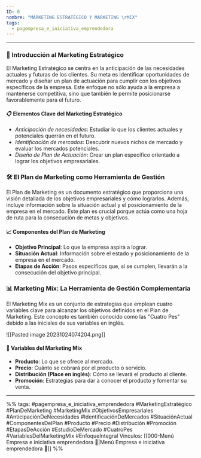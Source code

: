 ```yaml
---
ID: 0
nombre: "MARKETING ESTRATÉGICO Y MARKETING \rMIX"
tags:
  - pagempresa_e_iniciativa_emprendedora
---
```

___
### 🚀 Introducción al Marketing Estratégico

El Marketing Estratégico se centra en la anticipación de las necesidades actuales y futuras de los clientes. Su meta es identificar oportunidades de mercado y diseñar un plan de actuación para cumplir con los objetivos específicos de la empresa. Este enfoque no sólo ayuda a la empresa a mantenerse competitiva, sino que también le permite posicionarse favorablemente para el futuro.

#### 📋 Elementos Clave del Marketing Estratégico
* *Anticipación de necesidades*: Estudiar lo que los clientes actuales y potenciales querrán en el futuro.
* *Identificación de mercados*: Descubrir nuevos nichos de mercado y evaluar los mercados potenciales.
* *Diseño de Plan de Actuación*: Crear un plan específico orientado a lograr los objetivos empresariales.

### 🛠️ El Plan de Marketing como Herramienta de Gestión

El Plan de Marketing es un documento estratégico que proporciona una visión detallada de los objetivos empresariales y cómo lograrlos. Además, incluye información sobre la situación actual y el posicionamiento de la empresa en el mercado. Este plan es crucial porque actúa como una hoja de ruta para la consecución de metas y objetivos.

#### 📈 Componentes del Plan de Marketing
* **Objetivo Principal**: Lo que la empresa aspira a lograr.
* **Situación Actual**: Información sobre el estado y posicionamiento de la empresa en el mercado.
* **Etapas de Acción**: Pasos específicos que, si se cumplen, llevarán a la consecución del objetivo principal.

### 📊 Marketing Mix: La Herramienta de Gestión Complementaria

El Marketing Mix es un conjunto de estrategias que emplean cuatro variables clave para alcanzar los objetivos definidos en el Plan de Marketing. Este concepto es también conocido como las "Cuatro Pes" debido a las iniciales de sus variables en inglés.

![[Pasted image 20231024074204.png]]

#### 🔄 Variables del Marketing Mix
* **Producto**: Lo que se ofrece al mercado.
* **Precio**: Cuánto se cobrará por el producto o servicio.
* **Distribución (Place en inglés)**: Cómo se llevará el producto al cliente.
* **Promoción**: Estrategias para dar a conocer el producto y fomentar su venta.

____

%%
tags:  #pagempresa_e_iniciativa_emprendedora #MarketingEstratégico #PlanDeMarketing #MarketingMix #ObjetivosEmpresariales #AnticipaciónDeNecesidades #IdentificaciónDeMercados #SituaciónActual #ComponentesDelPlan #Producto #Precio #Distribución #Promoción #EtapasDeAcción #EstudioDeMercado #CuatroPes #VariablesDelMarketingMix #EnfoqueIntegral
Vínculos:  [[000-Menú Empresa e iniciativa emprendedora 📃|Menú Empresa e iniciativa emprendedora 📃]]
%%